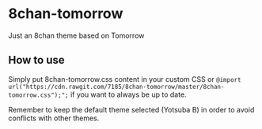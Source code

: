 8chan-tomorrow
==============

Just an 8chan theme based on Tomorrow

How to use
----------
Simply put 8chan-tomorrow.css content in your custom CSS or `@import url("https://cdn.rawgit.com/7185/8chan-tomorrow/master/8chan-tomorrow.css");";` if you want to always be up to date.

Remember to keep the default theme selected (Yotsuba B) in order to avoid conflicts with other themes.